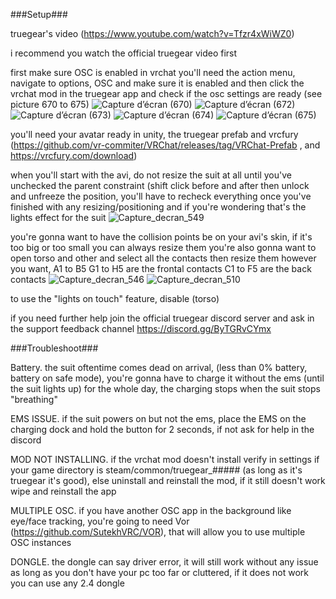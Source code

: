 ###Setup###

truegear's video (https://www.youtube.com/watch?v=Tfzr4xWiWZ0)

i recommend you watch the official truegear video first

first make sure OSC is enabled in vrchat you'll need the action menu, navigate to options, OSC and make sure it is enabled and then click the vrchat mod in the truegear app and check if the osc settings are ready (see picture 670 to 675)  ![Capture d’écran (670)](https://github.com/user-attachments/assets/b72ec6f3-7557-4d16-a39c-b0d536482bec) ![Capture d’écran (672)](https://github.com/user-attachments/assets/b573085a-52d7-444b-9855-1c5e0ede68c9) ![Capture d’écran (673)](https://github.com/user-attachments/assets/0495a173-bda8-4e28-8f56-342798e79447) ![Capture d’écran (674)](https://github.com/user-attachments/assets/a22fbd66-568e-4248-81e1-82a78ae1838a) ![Capture d’écran (675)](https://github.com/user-attachments/assets/4c7893ca-b5e0-4ea1-8396-20c627406336)






you'll need your avatar ready in unity, the truegear prefab and vrcfury (https://github.com/vr-commiter/VRChat/releases/tag/VRChat-Prefab , and 
https://vrcfury.com/download)

when you'll start with the avi, do not resize the suit at all until you've unchecked the parent constraint (shift click before and after then unlock and unfreeze the position, you'll have to recheck everything once you've finished with any resizing/positioning and if you're wondering that's the lights effect for the suit ![Capture_decran_549](https://github.com/user-attachments/assets/4dd4799a-aa08-42a2-93f4-0a7c71786367)


you're gonna want to have the collision points be on your avi's skin, if it's too big or too small you can always resize them 
you're also gonna want to open torso and other and select all the contacts then resize them however you want, A1 to B5 G1 to H5 are the frontal contacts C1 to F5 are the back contacts
![Capture_decran_546](https://github.com/user-attachments/assets/a7b727de-25fe-4fb4-adbe-76c86af4940c) ![Capture_decran_510](https://github.com/user-attachments/assets/d699479e-baf2-4f4f-a712-a24b86715092)

to use the "lights on touch" feature, disable (torso)

if you need further help join the official truegear discord server and ask in the support feedback channel
https://discord.gg/ByTGRvCYmx



###Troubleshoot###

Battery.
the suit oftentime comes dead on arrival, (less than 0% battery, battery on safe mode), you're gonna have to charge it without the ems (until the suit lights up) for the whole day, the charging stops when the suit stops "breathing"

EMS ISSUE.
if the suit powers on but not the ems, place the EMS on the charging dock and hold the button for 2 seconds, if not ask for help in the discord

MOD NOT INSTALLING.
if the vrchat mod doesn't install verify in settings if your game directory is steam/common/truegear_##### (as long as it's truegear it's good), else uninstall and reinstall the mod, if it still doesn't work wipe and reinstall the app

MULTIPLE OSC.
if you have another OSC app in the background like eye/face tracking, you're going to need Vor (https://github.com/SutekhVRC/VOR), that will allow you to use multiple OSC instances

DONGLE.
the dongle can say driver error, it will still work without any issue as long as you don't have your pc too far or cluttered, if it does not work you can use any 2.4 dongle

